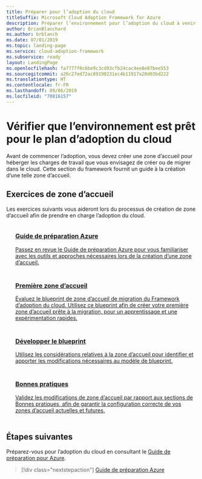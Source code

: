 ```yaml
---
title: Préparer pour l’adoption du cloud
titleSuffix: Microsoft Cloud Adoption Framework for Azure
description: Préparer l’environnement pour l’adoption du cloud à venir
author: BrianBlanchard
ms.author: brblanch
ms.date: 07/01/2019
ms.topic: landing-page
ms.service: cloud-adoption-framework
ms.subservice: ready
layout: LandingPage
ms.openlocfilehash: fa7777f0c6be9c3cd93cfb24cac4ee8e87bee553
ms.sourcegitcommit: a26c27ed72ac89198231ec4b11917a20d03bd222
ms.translationtype: HT
ms.contentlocale: fr-FR
ms.lasthandoff: 09/06/2019
ms.locfileid: "70816157"
---
```

<!-- markdownlint-disable MD026 -->

# <a name="ensure-the-environment-is-prepared-for-the-cloud-adoption-plan"></a>Vérifier que l’environnement est prêt pour le plan d’adoption du cloud

Avant de commencer l’adoption, vous devez créer une zone d’accueil pour héberger les charges de travail que vous envisagez de créer ou de migrer dans le cloud. Cette section du framework fournit un guide à la création d’une telle zone d’accueil.

## <a name="landing-zone-exercises"></a>Exercices de zone d’accueil

Les exercices suivants vous aideront lors du processus de création de zone d’accueil afin de prendre en charge l’adoption du cloud.

<!-- markdownlint-disable MD033 -->

<ul class="panelContent cardsF">
    <li style="display: flex; flex-direction: column;">
        <a href="./azure-readiness-guide/index.md">
            <div class="cardSize">
                <div class="cardPadding" style="padding-bottom:10px;">
                    <div class="card" style="padding-bottom:10px;">
                        <div class="cardImageOuter">
                            <div class="cardImage">
                                <img alt="" src="../_images/icons/1.png" data-linktype="external">
                            </div>
                        </div>
                        <div class="cardText" style="padding-left:0px;">
                            <h3>Guide de préparation Azure</h3>
Passez en revue le Guide de préparation Azure pour vous familiariser avec les outils et approches nécessaires lors de la création d’une zone d’accueil.
                        </div>
                    </div>
                </div>
            </div>
        </a>
    </li>
    <li style="display: flex; flex-direction: column;">
        <a href="./azure-readiness-guide/migration-landing-zone.md">
            <div class="cardSize">
                <div class="cardPadding" style="padding-bottom:10px;">
                    <div class="card" style="padding-bottom:10px;">
                        <div class="cardImageOuter">
                            <div class="cardImage">
                                <img alt="" src="../_images/icons/2.png" data-linktype="external">
                            </div>
                        </div>
                        <div class="cardText" style="padding-left:0px;">
                            <h3>Première zone d’accueil</h3>
Évaluez le blueprint de zone d’accueil de migration du Framework d’adoption du cloud. Utilisez ce blueprint afin de créer votre première zone d’accueil prête à la migration, pour un apprentissage et une expérimentation rapides.
                        </div>
                    </div>
                </div>
            </div>
        </a>
    </li>
    <li style="display: flex; flex-direction: column;">
        <a href="./considerations/index.md">
            <div class="cardSize">
                <div class="cardPadding" style="padding-bottom:10px;">
                    <div class="card" style="padding-bottom:10px;">
                        <div class="cardImageOuter">
                            <div class="cardImage">
                                <img alt="" src="../_images/icons/3.png" data-linktype="external">
                            </div>
                        </div>
                        <div class="cardText" style="padding-left:0px;">
                            <h3>Développer le blueprint</h3>
Utilisez les considérations relatives à la zone d’accueil pour identifier et apporter les modifications nécessaires au modèle de blueprint.
                        </div>
                    </div>
                </div>
            </div>
        </a>
    </li>
    <li style="display: flex; flex-direction: column;">
        <a href="./azure-best-practices/index.md">
            <div class="cardSize">
                <div class="cardPadding" style="padding-bottom:10px;">
                    <div class="card" style="padding-bottom:10px;">
                        <div class="cardImageOuter">
                            <div class="cardImage">
                                <img alt="" src="../_images/icons/4.png" data-linktype="external">
                            </div>
                        </div>
                        <div class="cardText" style="padding-left:0px;">
                            <h3>Bonnes pratiques</h3>
Validez les modifications de zone d’accueil par rapport aux sections de Bonnes pratiques, afin de garantir la configuration correcte de vos zones d’accueil actuelles et futures.
                        </div>
                    </div>
                </div>
            </div>
        </a>
    </li>
</ul>

<!-- markdownlint-enable MD033 -->

## <a name="next-steps"></a>Étapes suivantes

Préparez-vous pour l’adoption du cloud en consultant le [Guide de préparation pour Azure](./azure-readiness-guide/index.md).

> [!div class="nextstepaction"]
> [Guide de préparation Azure](./azure-readiness-guide/index.md)
